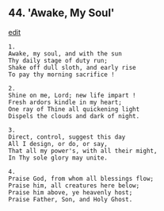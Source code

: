 
## 44.  'Awake, My Soul'
[edit](https://docs.google.com/document/d/1T0pKfnMqMtLub1iqoXVMtuMM-A81aJVc/edit?mode=html)




    1.
    Awake, my soul, and with the sun 
    Thy daily stage of duty run; 
    Shake off dull sloth, and early rise 
    To pay thy morning sacrifice ! 

    2.
    Shine on me, Lord; new life impart ! 
    Fresh ardors kindle in my heart; 
    One ray of Thine all quickening light 
    Dispels the clouds and dark of night. 

    3.
    Direct, control, suggest this day 
    All I design, or do, or say, 
    That all my power's, with all their might, 
    In Thy sole glory may unite. 

    4.
    Praise God, from whom all blessings flow; 
    Praise him, all creatures here below; 
    Praise him above, ye heavenly host; 
    Praise Father, Son, and Holy Ghost.
